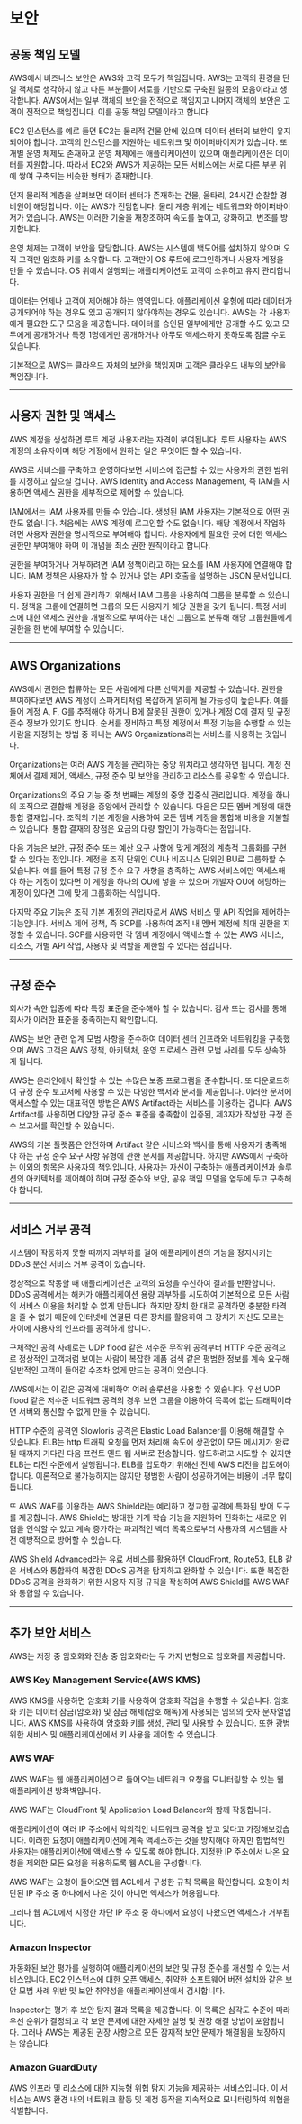 # 보안

## 공동 책임 모델

AWS에서 비즈니스 보안은 AWS와 고객 모두가 책임집니다. AWS는 고객의 환경을 단일 객체로 생각하지 않고 다른 부분들이 서로를 기반으로 구축된 일종의 모음이라고 생각합니다. AWS에서는 일부 객체의 보안을 전적으로 책임지고 나머지 객체의 보안은 고객이 전적으로 책임집니다. 이를 공동 책임 모델이라고 합니다.

EC2 인스턴스를 예로 들면 EC2는 물리적 건물 안에 있으며 데이터 센터의 보안이 유지되어야 합니다. 고객의 인스턴스를 지원하는 네트워크 및 하이퍼바이저가 있습니다. 또 개별 운영 체제도 존재하고 운영 체제에는 애플리케이션이 있으며 애플리케이션은 데이터를 지원합니다. 따라서 EC2와 AWS가 제공하는 모든 서비스에는 서로 다른 부분 위에 쌓여 구축되는 비슷한 형태가 존재합니다.

먼저 물리적 계층을 살펴보면 데이터 센터가 존재하는 건물, 울타리, 24시간 순찰할 경비원이 해당합니다. 이는 AWS가 전담합니다. 물리 계층 위에는 네트워크와 하이퍼바이저가 있습니다. AWS는 이러한 기술을 재창조하여 속도를 높이고, 강화하고, 변조를 방지합니다.

운영 체제는 고객이 보안을 담당합니다. AWS는 시스템에 백도어를 설치하지 않으며 오직 고객만 암호화 키를 소유합니다. 고객만이 OS 루트에 로그인하거나 사용자 계정을 만들 수 있습니다. OS 위에서 실행되는 애플리케이션도 고객이 소유하고 유지 관리합니다.

데이터는 언제나 고객이 제어해야 하는 영역입니다. 애플리케이션 유형에 따라 데이터가 공개되어야 하는 경우도 있고 공개되지 않아야하는 경우도 있습니다. AWS는 각 사용자에게 필요한 도구 모음을 제공합니다. 데이터를 승인된 일부에게만 공개할 수도 있고 모두에게 공개하거나 특정 1명에게만 공개하거나 아무도 액세스하지 못하도록 잠글 수도 있습니다.

기본적으로 AWS는 클라우드 자체의 보안을 책임지며 고객은 클라우드 내부의 보안을 책임집니다.

---

## 사용자 권한 및 액세스

AWS 계정을 생성하면 루트 계정 사용자라는 자격이 부여됩니다. 루트 사용자는 AWS 계정의 소유자이며 해당 계정에서 원하는 일은 무엇이든 할 수 있습니다.

AWS로 서비스를 구축하고 운영하다보면 서비스에 접근할 수 있는 사용자의 권한 범위를 지정하고 싶으실 겁니다. AWS Identity and Access Management, 즉 IAM을 사용하면 액세스 권한을 세부적으로 제어할 수 있습니다.

IAM에서는 IAM 사용자를 만들 수 있습니다. 생성된 IAM 사용자는 기본적으로 어떤 권한도 없습니다. 처음에는 AWS 계정에 로그인할 수도 없습니다. 해당 계정에서 작업하려면 사용자 권한을 명시적으로 부여해야 합니다. 사용자에게 필요한 곳에 대한 액세스 권한만 부여해야 하며 이 개념을 최소 권한 원칙이라고 합니다.

권한을 부여하거나 거부하려면 IAM 정책이라고 하는 요소를 IAM 사용자에 연결해야 합니다. IAM 정책은 사용자가 할 수 있거나 없는 API 호출을 설명하는 JSON 문서입니다.

사용자 권한을 더 쉽게 관리하기 위해서 IAM 그룹을 사용하여 그룹을 분류할 수 있습니다. 정책을 그룹에 연결하면 그룹의 모든 사용자가 해당 권한을 갖게 됩니다. 특정 서비스에 대한 액세스 권한을 개별적으로 부여하는 대신 그룹으로 분류해 해당 그룹원들에게 권한을 한 번에 부여할 수 있습니다.

---

## AWS Organizations

AWS에서 권한은 합류하는 모든 사람에게 다른 선택지를 제공할 수 있습니다. 권한을 부여하다보면 AWS 계정이 스파게티처럼 복잡하게 얽히게 될 가능성이 높습니다. 예를 들어 계정 A, F, G를 추적해야 하거나 B에 잘못된 권한이 있거나 계정 C에 결재 및 규정 준수 정보가 있기도 합니다. 순서를 정비하고 특정 계정에서 특정 기능을 수행할 수 있는 사람을 지정하는 방법 중 하나는 AWS Organizations라는 서비스를 사용하는 것입니다.

Organizations는 여러 AWS 계정을 관리하는 중앙 위치라고 생각하면 됩니다. 계정 전체에서 결제 제어, 액세스, 규정 준수 및 보안을 관리하고 리소스를 공유할 수 있습니다.

Organizations의 주요 기능 중 첫 번째는 계정의 중앙 집중식 관리입니다. 계정을 하나의 조직으로 결합해 계정을 중앙에서 관리할 수 있습니다. 다음은 모든 멤버 계정에 대한 통합 결재입니다. 조직의 기본 계정을 사용하여 모든 멤버 계정을 통합해 비용을 지불할 수 있습니다. 통합 결재의 장점은 요금의 대량 할인이 가능하다는 점입니다.

다음 기능은 보안, 규정 준수 또는 예산 요구 사항에 맞게 계정의 계층적 그룹화를 구현할 수 있다는 점입니다. 계정을 조직 단위인 OU나 비즈니스 단위인 BU로 그룹화할 수 있습니다. 예를 들어 특정 규정 준수 요구 사항을 충족하는 AWS 서비스에만 액세스해야 하는 계정이 있다면 이 계정을 하나의 OU에 넣을 수 있으며 개발자 OU에 해당하는 계정이 있다면 그에 맞게 그룹화하는 식입니다.

마지막 주요 기능은 조직 기본 계정의 관리자로서 AWS 서비스 및 API 작업을 제어하는 기능입니다. 서비스 제어 정책, 즉 SCP를 사용하여 조직 내 멤버 계정에 최대 권한을 지정할 수 있습니다. SCP를 사용하면 각 멤버 계정에서 액세스할 수 있는 AWS 서비스, 리소스, 개별 API 작업, 사용자 및 역할을 제한할 수 있다는 점입니다.

---

## 규정 준수

회사가 속한 업종에 따라 특정 표준을 준수해야 할 수 있습니다. 감사 또는 검사를 통해 회사가 이러한 표준을 충족하는지 확인합니다.

AWS는 보안 관련 업계 모범 사항을 준수하여 데이터 센터 인프라와 네트워킹을 구축했으며 AWS 고객은 AWS 정책, 아키텍처, 운영 프로세스 관련 모범 사례를 모두 상속하게 됩니다.

AWS는 온라인에서 확인할 수 있는 수많은 보증 프로그램을 준수합니다. 또 다운로드하여 규정 준수 보고서에 사용할 수 있는 다양한 백서와 문서를 제공합니다. 이러한 문서에 액세스할 수 있는 대표적인 방법은 AWS Artifact라는 서비스를 이용하는 겁니다. AWS Artifact를 사용하면 다양한 규정 준수 표준을 충족함이 입증된, 제3자가 작성한 규정 준수 보고서를 확인할 수 있습니다.

AWS의 기본 플랫폼은 안전하며 Artifact 같은 서비스와 백서를 통해 사용자가 충족해야 하는 규정 준수 요구 사항 유형에 관한 문서를 제공합니다. 하지만 AWS에서 구축하는 이외의 항목은 사용자의 책임입니다. 사용자는 자신이 구축하는 애플리케이션과 솔루션의 아키텍처를 제어해야 하며 규정 준수와 보안, 공유 책임 모델을 염두에 두고 구축해야 합니다.

---

## 서비스 거부 공격

시스템이 작동하지 못할 때까지 과부하를 걸어 애플리케이션의 기능을 정지시키는 DDoS 분산 서비스 거부 공격이 있습니다.

정상적으로 작동할 때 애플리케이션은 고객의 요청을 수신하여 결과를 반환합니다. DDoS 공격에서는 해커가 애플리케이션 용량 과부하를 시도하여 기본적으로 모든 사람의 서비스 이용을 처리할 수 없게 만듭니다. 하지만 장치 한 대로 공격하면 충분한 타격을 줄 수 없기 때문에 인터넷에 연결된 다른 장치를 활용하여 그 장치가 자신도 모르는 사이에 사용자의 인프라를 공격하게 합니다.

구체적인 공격 사례로는 UDP flood 같은 저수준 무작위 공격부터 HTTP 수준 공격으로 정상적인 고객처럼 보이는 사람이 복잡한 제품 검색 같은 평범한 정보를 계속 요구해 일반적인 고객이 들어갈 수조차 없게 만드는 공격이 있습니다.

AWS에서는 이 같은 공격에 대비하여 여러 솔루션을 사용할 수 있습니다. 우선 UDP flood 같은 저수준 네트워크 공격의 경우 보안 그룹을 이용하여 목록에 없는 트래픽이라면 서버와 통신할 수 없게 만들 수 있습니다.

HTTP 수준의 공격인 Slowloris 공격은 Elastic Load Balancer를 이용해 해결할 수 있습니다. ELB는 http 트래픽 요청을 먼저 처리해 속도에 상관없이 모든 메시지가 완료될 때까지 기다린 다음 프런트 엔드 웹 서버로 전송합니다. 압도하려고 시도할 수 있지만 ELB는 리전 수준에서 실행됩니다. ELB를 압도하기 위해선 전체 AWS 리전을 압도해야 합니다. 이론적으로 불가능하지는 않지만 평범한 사람이 성공하기에는 비용이 너무 많이 듭니다.

또 AWS WAF를 이용하는 AWS Shield라는 예리하고 정교한 공격에 특화된 방어 도구를 제공합니다. AWS Shield는 방대한 기계 학습 기능을 지원하며 진화하는 새로운 위협을 인식할 수 있고 계속 증가하는 파괴적인 벡터 목록으로부터 사용자의 시스템을 사전 예방적으로 방어할 수 있습니다.

AWS Shield Advanced라는 유료 서비스를 활용하면 CloudFront, Route53, ELB 같은 서비스와 통합하여 복잡한 DDoS 공격을 탐지하고 완화할 수 있습니다. 또한 복잡한 DDoS 공격을 완화하기 위한 사용자 지정 규칙을 작성하여 AWS Shield를 AWS WAF와 통합할 수 있습니다.

---

## 추가 보안 서비스

AWS는 저장 중 암호화와 전송 중 암호화라는 두 가지 변형으로 암호화를 제공합니다.

### AWS Key Management Service(AWS KMS)

AWS KMS를 사용하면 암호화 키를 사용하여 암호화 작업을 수행할 수 있습니다. 암호화 키는 데이터 잠금(암호화) 및 잠금 해제(암호 해독)에 사용되는 임의의 숫자 문자열입니다. AWS KMS를 사용하여 암호화 키를 생성, 관리 및 사용할 수 있습니다. 또한 광범위한 서비스 및 애플리케이션에서 키 사용을 제어할 수 있습니다.

### AWS WAF

AWS WAF는 웹 애플리케이션으로 들어오는 네트워크 요청을 모니터링할 수 있는 웹 애플리케이션 방화벽입니다.

AWS WAF는 CloudFront 및 Application Load Balancer와 함께 작동합니다.

애플리케이션이 여러 IP 주소에서 악의적인 네트워크 공격을 받고 있다고 가정해보겠습니다. 이러한 요청이 애플리케이션에 계속 액세스하는 것을 방지해야 하지만 합법적인 사용자는 애플리케이션에 액세스할 수 있도록 해야 합니다. 지정한 IP 주소에서 나온 요청을 제외한 모든 요청을 허용하도록 웹 ACL을 구성합니다.

AWS WAF는 요청이 들어오면 웹 ACL에서 구성한 규칙 목록을 확인합니다. 요청이 차단된 IP 주소 중 하나에서 나온 것이 아니면 액세스가 허용됩니다.

그러나 웹 ACL에서 지정한 차단 IP 주소 중 하나에서 요청이 나왔으면 액세스가 거부됩니다.

### Amazon Inspector

자동화된 보안 평가를 실행하여 애플리케이션의 보안 및 규정 준수를 개선할 수 있는 서비스입니다. EC2 인스턴스에 대한 오픈 액세스, 취약한 소프트웨어 버전 설치와 같은 보안 모범 사례 위반 및 보안 취약성을 애플리케이션에서 검사합니다.

Inspector는 평가 후 보안 탐지 결과 목록을 제공합니다. 이 목록은 심각도 수준에 따라 우선 순위가 결정되고 각 보안 문제에 대한 자세한 설명 및 권장 해결 방법이 포함됩니다. 그러나 AWS는 제공된 권장 사항으로 모든 잠재적 보안 문제가 해결됨을 보장하지는 않습니다.

### Amazon GuardDuty

AWS 인프라 및 리소스에 대한 지능형 위협 탐지 기능을 제공하는 서비스입니다. 이 서비스는 AWS 환경 내의 네트워크 활동 및 계정 동작을 지속적으로 모니터링하여 위협을 식별합니다.
